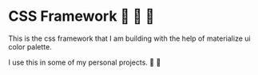 # CSS Framework 🙈 🙉 🙊

This is the css framework that I am building with the help of materialize ui color palette.

I use this in some of my personal projects. 🎊 🎉
